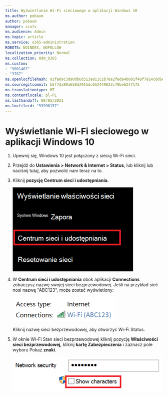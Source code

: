 ```yaml
---
title: Wyświetlanie Wi-Fi sieciowego w aplikacji Windows 10
ms.author: pebaum
author: pebaum
manager: scotv
ms.audience: Admin
ms.topic: article
ms.service: o365-administration
ROBOTS: NOINDEX, NOFOLLOW
localization_priority: Normal
ms.collection: Adm_O365
ms.custom:
- "9001467"
- "3767"
ms.openlocfilehash: 91fa09c3d90db6d313a811c2b78a2feda4b001f48f7914c0d6e2b81627400fbc
ms.sourcegitcommit: b5f7da89a650d2915dc652449623c78be6247175
ms.translationtype: MT
ms.contentlocale: pl-PL
ms.lasthandoff: 08/05/2021
ms.locfileid: "53990157"
---
```

# <a name="view-wi-fi-network-password-in-windows-10"></a>Wyświetlanie Wi-Fi sieciowego w aplikacji Windows 10

1. Upewnij się, Windows 10 jest połączony z siecią Wi-Fi sieci.

2. Przejdź do **Ustawienia > Network & Internet > Status**, lub kliknij [](ms-settings:network?activationSource=GetHelp) lub naciśnij tutaj, aby pozwolić nam teraz na to.

3. Kliknij **pozycję Centrum sieci i udostępniania.**

    ![Centrum sieci i udostępniania.](media/network-sharing-center.png)

4. W **Centrum sieci i udostępniania** obok aplikacji **Connections** zobaczysz nazwę swojej sieci bezprzewodowej. Jeśli na przykład sieć nosi nazwę "ABC123", może zostać wyświetlony:

    ![Połączenia sieciowe.](media/network-connections.png)

    Kliknij nazwę sieci bezprzewodowej, aby otworzyć Wi-Fi Status. 

5. W oknie Wi-Fi Stan sieci bezprzewodowej kliknij pozycję **Właściwości sieci bezprzewodowej,** kliknij **kartę Zabezpieczenia** i zaznacz pole wyboru Pokaż **znaki**.

    ![Pokazywanie Wi-Fi znaków hasła.](media/show-password-characters.png)

